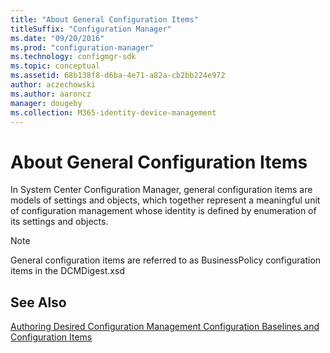 ```yaml
---
title: "About General Configuration Items"
titleSuffix: "Configuration Manager"
ms.date: "09/20/2016"
ms.prod: "configuration-manager"
ms.technology: configmgr-sdk
ms.topic: conceptual
ms.assetid: 68b138f8-d6ba-4e71-a82a-cb2bb224e972
author: aczechowski
ms.author: aaroncz
manager: dougeby
ms.collection: M365-identity-device-management
---
```

# About General Configuration Items
In System Center Configuration Manager, general configuration items are models of settings and objects, which together represent a meaningful unit of configuration management whose identity is defined by enumeration of its settings and objects.  

> [!NOTE]
>  General configuration items are referred to as BusinessPolicy configuration items in the DCMDigest.xsd  

## See Also  
 [Authoring Desired Configuration Management Configuration Baselines and Configuration Items](../../develop/compliance/authoring-compliance-settings-configuration-baselines-and-configuration-items.md)
